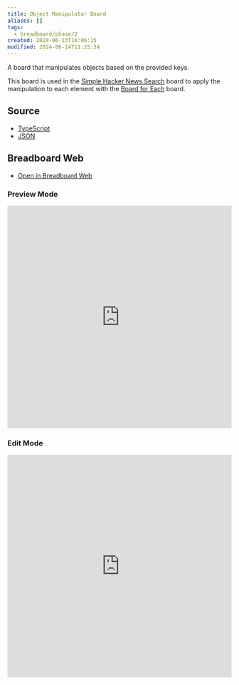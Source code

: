 ```yaml
---
title: Object Manipulator Board
aliases: []
tags:
  - breadboard/phase/2
created: 2024-06-13T16:06:15
modified: 2024-06-14T11:25:34
---
```


A board that manipulates objects based on the provided keys.

This board is used in the [Simple Hacker News Search](projects/Breadboard/Phase%202/Simple%20Hacker%20News%20Search.md) board to apply the manipulation to each element with the [Board for Each](projects/Breadboard/Phase%202/Board%20for%20Each.md) board.

## Source

- [TypeScript](https://github.com/ExaDev/breadboard/blob/hackernews-simplified/packages/breadboard-web/src/boards/object-manipulator.ts)
- [JSON](https://github.com/ExaDev/breadboard/blob/hackernews-simplified/packages/breadboard-web/public/graphs/object-manipulator.json)

## Breadboard Web

- [Open in Breadboard Web](https://breadboard-ai.web.app/?board=https://raw.githubusercontent.com/ExaDev/breadboard/hackernews-simplified/packages/breadboard-web/public/graphs/object-manipulator.json)

### Preview Mode

<iframe src="https://breadboard-ai.web.app/?board=https://raw.githubusercontent.com/ExaDev/breadboard/hackernews-simplified/packages/breadboard-web/public/graphs/object-manipulator.json&embed" style="width: 100%; height: 500px; border: 0;"></iframe>

### Edit Mode

<iframe src="https://breadboard-ai.web.app/?board=https://raw.githubusercontent.com/ExaDev/breadboard/hackernews-simplified/packages/breadboard-web/public/graphs/object-manipulator.json" style="width: 100%; height: 500px; border: 0;"></iframe>
